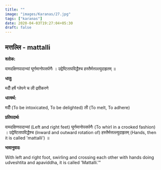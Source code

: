 ```yaml
---
title: ""
image: "images/Karanas/27.jpg"
tags: ["karanas"]
date: 2020-04-03T19:27:04+05:30
draft: false
---
```


## मत्तल्लि - mattalli

**श्लोक:**

वामदक्षिणपादाभ्यां घूर्णमानोपसर्पणैः । उद्वेष्टितापविद्धैश्च हस्तैर्मत्तल्ल्युदाहृतम् ॥

**धातुः**

मदीँ हर्षे ग्लेपने च 
ली द्रवीकरणे

**धात्वर्थ:**

मदीँ (To be intoxicated, To be delighted)
ली (To melt, To adhere)

**प्रतिपदार्थः**

वामदक्षिणपादाभ्यां (Left and right feet) घूर्णमानोपसर्पणैः (To whirl in a crooked fashion) । उद्वेष्टितापविद्धैश्च (Inward and outward rotation of) हस्तैर्मत्तल्ल्युदाहृतम् (Hands, then it is called 'mattalli') ॥

**भावानुवादः**

With left and right foot, swirling and crossing each other with hands doing udveshtita and apaviddha, it is called 'Mattalli.'"